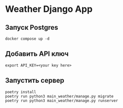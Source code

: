 # Weather Django App

## Запуск Postgres
```
docker compose up -d
```

## Добавить API ключ
```
export API_KEY=<your key here>
```

## Запустить сервер
```
poetry install
poetry run python3 main_weather/manage.py migrate
poetry run python3 main_weather/manage.py runserver
```